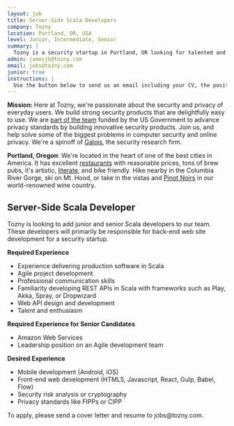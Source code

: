 ```yaml
---
layout: job
title: Server-Side Scala Developers
company: Tozny
location: Portland, OR, USA
level: Junior, Intermediate, Senior
summary: |
  Tozny is a security startup in Portland, OR looking for talented and enthusiastic Scala engineers to join our team. We're building platforms to make password-less authentication easy to use and enable sharing of personal data without compromising users' privacy.
admin: jamesjb@tozny.com
email: jobs@tozny.com
junior: true
instructions: |
  Use the button below to send us an email including your CV, the position you're applying for, and anything else you might want to say.
---
```


<!-- break -->

<p><strong>Mission: </strong>Here at Tozny, we're passionate about the security and privacy of everyday users. We build strong security products that are delightfully easy to use. We are <a href="http://tozny.com/nstic/">part of the team</a> funded by the US Government to advance privacy standards by building innovative security products. Join us, and help solve some of the biggest problems in computer security and online privacy. We're a spinoff of <a href="http://galois.com">Galois</a>, the security research firm.</p>

<p><strong>Portland, Oregon</strong>: We're located in the heart of one of the best cities in America. It has excellent <a href="http://www.tripadvisor.com/Restaurants-g52024-Portland_Oregon.html">restaurants</a> with reasonable prices, tons of brew pubs, it's artistic, <a href="https://en.wikipedia.org/wiki/Powell%27s_Books">literate</a>, and bike friendly. Hike nearby in the Columbia River Gorge, ski on Mt. Hood, or take in the vistas and <a href="https://en.wikipedia.org/wiki/Oregon_wine">Pinot Noirs</a> in our world-renowned wine country.</p>

<h2>Server-Side Scala Developer</h2>
<p>Tozny is looking to add junior and senior Scala developers to our team. These developers will primarily be responsible for back-end web site development for a security startup.</p>

<strong>Required Experience</strong>
<ul>
<li>Experience delivering production software in Scala</li>
<li>Agile project development</li>
<li>Professional communication skills</li>
<li>Familiarity developing REST APIs in Scala with frameworks such as Play, Akka, Spray, or Dropwizard</li>
<li>Web API design and development</li>
<li>Talent and enthusiasm</li>
</ul>
<strong>Required Experience for Senior Candidates</strong>
<ul>
<li>Amazon Web Services</li>
<li>Leadership position on an Agile development team</li>
</ul>

<strong>Desired Experience</strong>
<ul>
<li>Mobile development (Android, iOS)</li>
<li>Front-end web development (HTML5, Javascript, React, Gulp, Babel, Flow)</li>
<li>Security risk analysis or cryptography</li>
<li>Privacy standards like FIPPs or CIPP</li>
</ul>

<p>To apply, please send a cover letter and resume to jobs@tozny.com.</p>